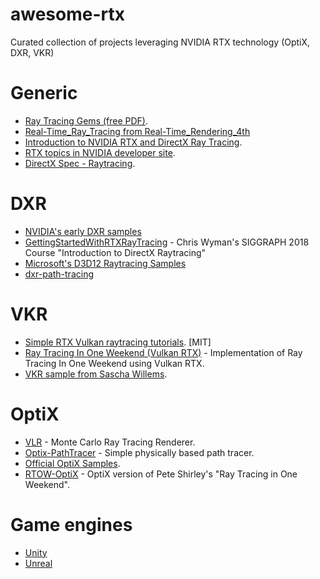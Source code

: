 # awesome-rtx
Curated collection of projects leveraging NVIDIA RTX technology (OptiX, DXR, VKR)

# Generic
- [Ray Tracing Gems (free PDF)](http://www.realtimerendering.com/raytracinggems/).
- [Real-Time_Ray_Tracing from Real-Time_Rendering_4th](http://www.realtimerendering.com/Real-Time_Rendering_4th-Real-Time_Ray_Tracing.pdf)
- [Introduction to NVIDIA RTX and DirectX Ray Tracing](https://devblogs.nvidia.com/introduction-nvidia-rtx-directx-ray-tracing/).
- [RTX topics in NVIDIA developer site](https://devblogs.nvidia.com/tag/dxr/).
- [DirectX Spec - Raytracing](https://microsoft.github.io/DirectX-Specs/d3d/Raytracing.html).

# DXR
- [NVIDIA's early DXR samples](https://github.com/NVIDIAGameWorks/DxrTutorials)
- [GettingStartedWithRTXRayTracing](https://github.com/NVIDIAGameWorks/GettingStartedWithRTXRayTracing) - Chris Wyman's SIGGRAPH 2018 Course "Introduction to DirectX Raytracing"
- [Microsoft's D3D12 Raytracing Samples](https://github.com/Microsoft/DirectX-Graphics-Samples/tree/master/Samples/Desktop/D3D12Raytracing)
- [dxr-path-tracing](https://github.com/RikoOphorst/dxr-path-tracing)

# VKR
- [Simple RTX Vulkan raytracing tutorials](https://github.com/iOrange/rtxON). [MIT]
- [Ray Tracing In One Weekend (Vulkan RTX)](https://github.com/GPSnoopy/RayTracingInVulkan) - Implementation of Ray Tracing In One Weekend  using Vulkan RTX.
- [VKR sample from Sascha Willems](https://github.com/SaschaWillems/Vulkan/tree/master/examples/nv_ray_tracing_basic).

# OptiX
- [VLR](https://github.com/shocker-0x15/VLR) - Monte Carlo Ray Tracing Renderer.
- [Optix-PathTracer](https://github.com/knightcrawler25/Optix-PathTracer) - Simple physically based path tracer.
- [Official OptiX Samples](https://github.com/nvpro-samples/optix_advanced_samples).
- [RTOW-OptiX](https://github.com/ingowald/RTOW-OptiX) - OptiX version of Pete Shirley's "Ray Tracing in One Weekend".

# Game engines
- [Unity](https://unity.com/ray-tracing)
- [Unreal](https://docs.unrealengine.com/en-us/Engine/Rendering/RayTracing)
